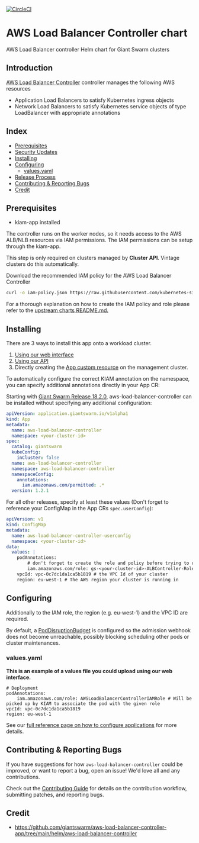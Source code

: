 [![CircleCI](https://circleci.com/gh/giantswarm/aws-load-balancer-controller-app/tree/main.svg?style=svg)](https://circleci.com/gh/giantswarm/aws-load-balancer-controller-app/tree/main)

# AWS Load Balancer Controller chart

AWS Load Balancer controller Helm chart for Giant Swarm clusters

## Introduction
[AWS Load Balancer Controller](https://kubernetes-sigs.github.io/aws-load-balancer-controller/v2.2/) controller manages the following AWS resources
- Application Load Balancers to satisfy Kubernetes ingress objects
- Network Load Balancers to satisfy Kubernetes service objects of type LoadBalancer with appropriate annotations

## Index
- [Prerequisites](#prerequisites)
- [Security Updates](#security-updates)
- [Installing](#installing)
- [Configuring](#configuring)
  - [values.yaml](#valuesyaml)
- [Release Process](#release-process)
- [Contributing & Reporting Bugs](#contributing--reporting-bugs)
- [Credit](#credit)

## Prerequisites
- kiam-app installed

The controller runs on the worker nodes, so it needs access to the AWS ALB/NLB resources via IAM permissions. The
IAM permissions can be setup through the kiam-app.

This step is only required on clusters managed by **Cluster API**. Vintage clusters do this automatically.

Download the recommended IAM policy for the AWS Load Balancer Controller
```bash
curl -o iam-policy.json https://raw.githubusercontent.com/kubernetes-sigs/aws-load-balancer-controller/main/docs/install/iam_policy.json
```

For a thorough explanation on how to create the IAM policy and role please refer to the [upstream charts README.md.](https://github.com/giantswarm/aws-load-balancer-controller-app/blob/main/helm/aws-load-balancer-controller/README.md)

## Installing

There are 3 ways to install this app onto a workload cluster.

1. [Using our web interface](https://docs.giantswarm.io/ui-api/web/app-platform/#installing-an-app)
2. [Using our API](https://docs.giantswarm.io/api/#operation/createClusterAppV5)
3. Directly creating the [App custom resource](https://docs.giantswarm.io/ui-api/management-api/crd/apps.application.giantswarm.io/) on the management cluster.

To automatically configure the correct KIAM annotation on the namespace, you can specify additional annotations directly in your App CR:

Starting with [Giant Swarm Release 18.2.0](https://docs.giantswarm.io/changes/workload-cluster-releases-aws/releases/aws-v18.2.0/), aws-load-balancer-controller can be installed without specifying any additional configuration:

```yaml
apiVersion: application.giantswarm.io/v1alpha1
kind: App
metadata:
  name: aws-load-balancer-controller
  namespace: <your-cluster-id>
spec:
  catalog: giantswarm
  kubeConfig:
    inCluster: false
  name: aws-load-balancer-controller
  namespace: aws-load-balancer-controller
  namespaceConfig:
    annotations:
      iam.amazonaws.com/permitted: .*
  version: 1.2.1
```

For all other releases, specify at least these values (Don't forget to reference your ConfigMap in the App CRs `spec.userConfig`):

```yaml
apiVersion: v1
kind: ConfigMap
metadata:
  name: aws-load-balancer-controller-userconfig
  namespace: <your-cluster-id>
data:
  values: |
    podAnnotations:
        # don't forget to create the role and policy before trying to use them
        iam.amazonaws.com/role: gs-<your-cluster-id>-ALBController-Role
    vpcId: vpc-0c7dc1da1ca5b1819 # the VPC Id of your cluster
    region: eu-west-1 # The AWS region your cluster is running in
```

## Configuring
Additionally to the IAM role, the region (e.g. eu-west-1) and the VPC ID are required.

By default, a [PodDisruptionBudget](https://kubernetes.io/docs/tasks/run-application/configure-pdb) is configured so the admission webhook does not become unreachable, possibly blocking scheduling other pods or cluster maintenances.

### values.yaml
**This is an example of a values file you could upload using our web interface.**
```
# Deployment
podAnnotations:
    iam.amazonaws.com/role: AWSLoadBalancerControllerIAMRole # Will be picked up by KIAM to associate the pod with the given role
vpcId: vpc-0c7dc1da1ca5b1819
region: eu-west-1
```

See our [full reference page on how to configure applications](https://docs.giantswarm.io/app-platform/app-configuration/) for more details.

## Contributing & Reporting Bugs
If you have suggestions for how `aws-load-balancer-controller` could be improved, or want to report a bug, open an issue! We'd love all and any contributions.

Check out the [Contributing Guide](https://github.com/giantswarm/aws-load-balancer-controller-app/blob/main/CONTRIBUTING.md) for details on the contribution workflow, submitting patches, and reporting bugs.


## Credit

* https://github.com/giantswarm/aws-load-balancer-controller-app/tree/main/helm/aws-load-balancer-controller
